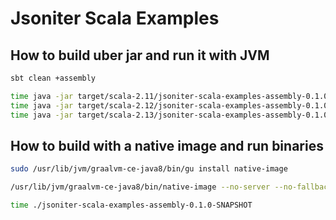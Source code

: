 # Jsoniter Scala Examples

## How to build uber jar and run it with JVM

```sh
sbt clean +assembly

time java -jar target/scala-2.11/jsoniter-scala-examples-assembly-0.1.0-SNAPSHOT.jar
time java -jar target/scala-2.12/jsoniter-scala-examples-assembly-0.1.0-SNAPSHOT.jar
time java -jar target/scala-2.13/jsoniter-scala-examples-assembly-0.1.0-SNAPSHOT.jar
```

## How to build with a native image and run binaries

```sh
sudo /usr/lib/jvm/graalvm-ce-java8/bin/gu install native-image

/usr/lib/jvm/graalvm-ce-java8/bin/native-image --no-server --no-fallback --allow-incomplete-classpath --initialize-at-build-time -jar target/scala-2.13/jsoniter-scala-examples-assembly-0.1.0-SNAPSHOT.jar

time ./jsoniter-scala-examples-assembly-0.1.0-SNAPSHOT
```